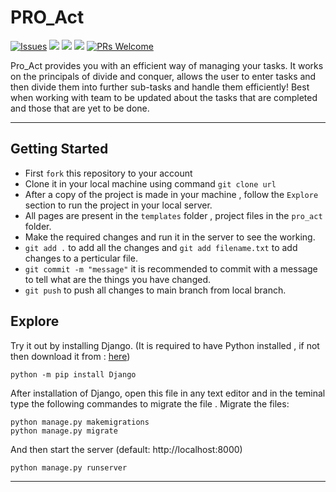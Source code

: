 # PRO_Act

[![Issues](https://img.shields.io/github/issues/sruti2024/PRO_Act)](https://github.com/sruti2024/PRO_Act/issues)
<img src="https://img.shields.io/badge/Front%20End-CSS%20JS-orange">
<img src="https://img.shields.io/badge/Back%20End-DJango%20MySQLite-lightgrey">
<img src="https://img.shields.io/badge/Open%20Source-Connect%20Contribute-blueviolet">
[![PRs Welcome](https://img.shields.io/badge/PRs-welcome-brightgreen.svg?style=flat-square)](http://makeapullrequest.com)

Pro_Act provides you with an efficient way of managing your tasks. It works on the principals of divide and conquer, allows the user to enter tasks and then divide them into further sub-tasks and handle them efficiently!
Best when working with team to be updated about the tasks that are completed and those that are yet to be done.


---
## Getting Started 

* First `fork` this repository to your account
* Clone it in your local machine using command `git clone url`
* After a copy of the project is made in your machine , follow the `Explore` section to run the project in your local server.
* All pages are present in the `templates` folder , project files in the `pro_act` folder.
* Make the required changes and run it in the server to see the working.
* `git add .` to add all the changes and `git add filename.txt` to add changes to a perticular file.
* `git commit -m "message"` it is recommended to commit with a message to tell what are the things you have changed.
* `git push` to push all changes to main branch from local branch.



## Explore
Try it out by installing Django. (It is required to have Python installed , if not then download it from : [here](https://www.python.org/downloads/))

    python -m pip install Django
    
    
After installation of Django, open this file in any text editor and in the teminal type the following commandes to migrate the file . 
Migrate the files:

    python manage.py makemigrations
    python manage.py migrate

And then start the server (default: http://localhost:8000)

    python manage.py runserver

---
